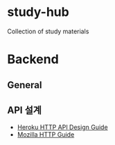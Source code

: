 # study-hub
Collection of study materials

# Backend

## General


## API 설계
* [Heroku HTTP API Design Guide](https://geemus.gitbooks.io/http-api-design/content/en/)
* [Mozilla HTTP Guide](https://developer.mozilla.org/ko/docs/Web/HTTP/Overview)
